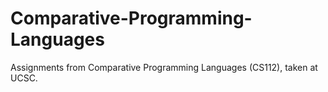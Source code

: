 # Comparative-Programming-Languages
Assignments from Comparative Programming Languages (CS112), taken at UCSC.

